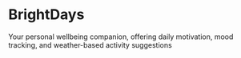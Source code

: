 # BrightDays
 Your personal wellbeing companion, offering daily motivation, mood tracking, and weather-based activity suggestions
